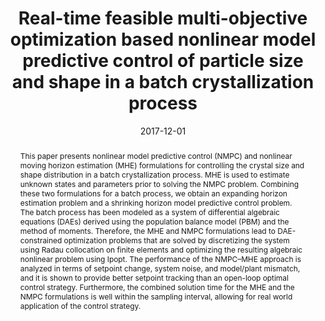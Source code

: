 ---
title: "Real-time feasible multi-objective optimization based nonlinear model predictive control of particle size and shape in a batch crystallization process"
tags: ['Nonlinear Model Predictive Control']
authors: ['Yankai Cao', 'David Acevedo', 'Zoltan K Nagy', 'Carl D Laird']
publication_types: ['article-journal']
publication: "*Control Engineering Practice 69, 1-8*"
abstract: "This paper presents nonlinear model predictive control (NMPC) and nonlinear moving horizon estimation (MHE) formulations for controlling the crystal size and shape distribution in a batch crystallization process. MHE is used to estimate unknown states and parameters prior to solving the NMPC problem. Combining these two formulations for a batch process, we obtain an expanding horizon estimation problem and a shrinking horizon model predictive control problem. The batch process has been modeled as a system of differential algebraic equations (DAEs) derived using the population balance model (PBM) and the method of moments. Therefore, the MHE and NMPC formulations lead to DAE-constrained optimization problems that are solved by discretizing the system using Radau collocation on finite elements and optimizing the resulting algebraic nonlinear problem using Ipopt. The performance of the NMPC–MHE approach is analyzed in terms of setpoint change, system noise, and model/plant mismatch, and it is shown to provide better setpoint tracking than an open-loop optimal control strategy. Furthermore, the combined solution time for the MHE and the NMPC formulations is well within the sampling interval, allowing for real world application of the control strategy."
date: "2017-12-01"
publishDate: "2017-12-01"
url_pdf: "https://pdf.sciencedirectassets.com/271086/1-s2.0-S0967066117X00105/1-s2.0-S0967066117301958/am.pdf?X-Amz-Security-Token=IQoJb3JpZ2luX2VjEIf%2F%2F%2F%2F%2F%2F%2F%2F%2F%2FwEaCXVzLWVhc3QtMSJHMEUCIQCvkc6yCDrWYlV1JXpm4dJs9uSUXtQgRb2H%2BvsbJgD%2BeQIgGjhN3T39oGgcO%2Fq5TNI2sgeQIvi2Z1WqbJSMgyLof%2F8qvAUIwP%2F%2F%2F%2F%2F%2F%2F%2F%2F%2FARAFGgwwNTkwMDM1NDY4NjUiDMW7aTbYKAtkiRji%2FiqQBTPUNXMFKE7gdjqCwoGlfyzizWbSYVASoUhUvgb%2BVOZhgA%2B4J6LKKz9a4pY2%2FrZ3rXtMIXNfma1Mwi6p158Bhx3iqpl2uo7slCA6hxj5CgomdOJQuB3hwC9RqERUjgPeVz2WpUj50ScOb8f7tt03CnI8kvAfgDwcfqLyAII5B6oDsltZqCSymFGA4CptVXbdZXDAjenNykOwXBrrg4Ii8SNn%2FTicYPgmK4fe6UmAAJkBUDM73KNisK7xF7QdwX6xF6PY2eEeKwCJam5Pnif4ikFDOWqXnoL0hRbsSok%2FDHqUcIPTuoCqKCo6lSJuLnPhOLUNGhYUBKl7%2BqyJTKnMzjpcdBRww9pS1EGwA8vC%2F41cV1g9h4FY2gPpNQRG9VnUpfRW%2Be56WqxZaGZs1t5UWHTBawyT0JYmVYipRAtXiuCsvK0cNf5rPTi8xiyrM0qFqbVxNERbczeDZOupDz381MuBOIw%2FtvdSi8McuuuAH6pKRl7zBp%2BzQI5oGa7cegjtgwiQzcRyNalkl3%2FdAXMnZO5twB4HIpUfEjJzPTPLtMXUg3RjyhrnYvgbmgz7F%2BQbwUp3s4vRkb3gmdT2DhevQLDF48jfJU9FTxUFpRk%2BxwcvOn%2BsaWylOcdzl%2BW1VKDvZe1s%2Bl3CYK00ZgPsUEV9ni6fA9lxrVQ2IIhB5iLo1BHRtLuHyoIJVeXyT4xKMxDnNiRcrxtiX5I4KWgbqEZNqVJnRxmRBVDCUF4tiyJHkwQXi5rxEA%2BNU1K6UQ%2Bdb%2BS%2BmopWbBcifiSiXfGqPmnW5XFxM8oY8DkaUTDbzwecLuzV23lYqo7yclVypW38LYIOFHTN8xNWEmPUznsujtO8w4hDByo%2F5Yq6n5RtAo%2BsHfp0MKO93cQGOrEBo53ENDUcdWtz5fzsKjq%2B0pUnSRGCA%2FK5mmGCTa6tJn6QW3Wc%2FGJkxDMlPJNidxIqOPhoW%2FYPMmMs0wnBFRAAklTOo8%2FLIWkVyyD8Jrakckmcy7lOCfJTYlmDaoynJjELdMjUbp6VNXPBEL3bhJdLuMPEPKa%2BEuYwzaRFr1ejv5KnQF3Qvq1mK2A6I2vq1OvwKqJwa1nT91wLEC4lnct5hrldXyDp56CEP5boKEHE3cVa&X-Amz-Algorithm=AWS4-HMAC-SHA256&X-Amz-Date=20250809T160837Z&X-Amz-SignedHeaders=host&X-Amz-Expires=300&X-Amz-Credential=ASIAQ3PHCVTY7UX2X6QR%2F20250809%2Fus-east-1%2Fs3%2Faws4_request&X-Amz-Signature=781ddab3ad026971f7e967d9c954485c0e60e9af8bc533e6bbd123cdc2d64b15&hash=d876d9d9a7ca2892c0d7875ef071e43281e438f1266c721639c0c2f5026639dd&host=68042c943591013ac2b2430a89b270f6af2c76d8dfd086a07176afe7c76c2c61&pii=S0967066117301958&tid=pdf-5f53c252-88e3-43a8-9160-7b70a010aedd&sid=8879e2425996894e819bc22619ff3d0e1e0egxrqa&type=client&kca=eyJrZXkiOiI3NWZVbzVWYXNET0VQOWdEYWZaYnZxR3lhQUwybVUzMmpTMUJsQ2RlWjNkUjlOT05Ha3FrcFF3RVZhRnpWN3M0TzhHVENNR2FwcmtzZC9VZ2V3VVQ1QyttWXpqbTh1RGpLdDRZRlpUMUViS0R2NUVINXA5QnovR3pqem1NOXR0dHowVnRuSGw3aTI4c3RpQzRsVitwK2szSEMrazArTGtqUlAwdnd5ZjcrYVRnUlhLZ2hnPT0iLCJpdiI6ImVjNmFlMzQ0ZmI0NGU4MDgxYzhjNGJiZWUwN2VmZTU1In0=_1754755736780"
featured: false
projects: []
slides: ""
---
